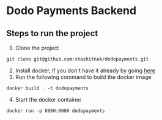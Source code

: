 # Dodo Payments Backend

## Steps to run the project

1. Clone the project

```commandline
git clone git@github.com:shashitnak/dodopayments.git
```
2. Install docker, if you don't have it already by going [here](https://docs.docker.com/engine/install/)
3. Run the following command to build the docker image
```commandline
docker build . -t dodopayments
```
4. Start the docker container
```commandline
docker run -p 8080:8080 dodopayments
```